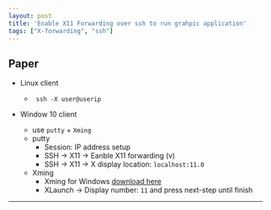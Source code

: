 ```yaml
---
layout: post
title: 'Enable X11 Forwarding over ssh to run grahpic application'
tags: ["X-forwarding", "ssh"]
---
```


## Paper
- Linux client
  - ` ssh -X user@userip`
  
- Window 10 client
  - use `putty` + `Xming`
  - putty
    - Session: IP address setup
    - SSH -> X11 -> Eanble X11 forwarding (v)
    - SSH -> X11 -> X display location: `localhost:11.0`
  - Xming
    - Xming for Windows [download here](https://xming.en.softonic.com/)
    - XLaunch -> Display number: `11` and press next-step until finish
  
---
